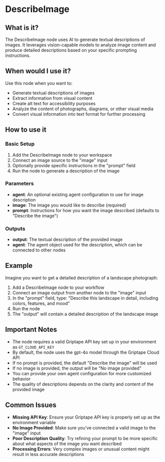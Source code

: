 # DescribeImage

## What is it?

The DescribeImage node uses AI to generate textual descriptions of images. It leverages vision-capable models to analyze image content and produce detailed descriptions based on your specific prompting instructions.

## When would I use it?

Use this node when you want to:

- Generate textual descriptions of images
- Extract information from visual content
- Create alt text for accessibility purposes
- Analyze the content of photographs, diagrams, or other visual media
- Convert visual information into text format for further processing

## How to use it

### Basic Setup

1. Add the DescribeImage node to your workspace
1. Connect an image source to the "image" input
1. Optionally provide specific instructions in the "prompt" field
1. Run the node to generate a description of the image

### Parameters

- **agent**: An optional existing agent configuration to use for image description
- **image**: The image you would like to describe (required)
- **prompt**: Instructions for how you want the image described (defaults to "Describe the image")

### Outputs

- **output**: The textual description of the provided image
- **agent**: The agent object used for the description, which can be connected to other nodes

## Example

Imagine you want to get a detailed description of a landscape photograph:

1. Add a DescribeImage node to your workflow
1. Connect an image output from another node to the "image" input
1. In the "prompt" field, type: "Describe this landscape in detail, including colors, features, and mood"
1. Run the node
1. The "output" will contain a detailed description of the landscape image

## Important Notes

- The node requires a valid Griptape API key set up in your environment as `GT_CLOUD_API_KEY`
- By default, the node uses the gpt-4o model through the Griptape Cloud API
- If no prompt is provided, the default "Describe the image" will be used
- If no image is provided, the output will be "No image provided"
- You can provide your own agent configuration for more customized behavior
- The quality of descriptions depends on the clarity and content of the provided image

## Common Issues

- **Missing API Key**: Ensure your Griptape API key is properly set up as the environment variable
- **No Image Provided**: Make sure you've connected a valid image to the "image" input
- **Poor Description Quality**: Try refining your prompt to be more specific about what aspects of the image you want described
- **Processing Errors**: Very complex images or unusual content might result in less accurate descriptions
